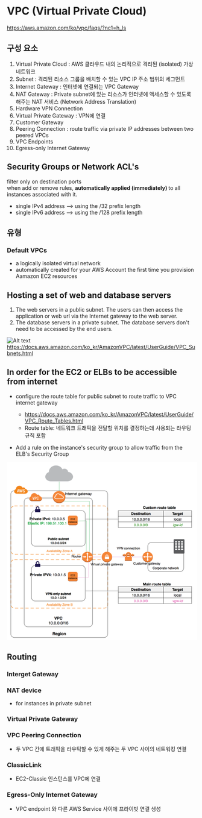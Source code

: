 # VPC (Virtual Private Cloud)
https://aws.amazon.com/ko/vpc/faqs/?nc1=h_ls

## 구성 요소
  1. Virtual Private Cloud : AWS 클라우드 내의 논리적으로 격리된 (isolated) 가상 네트워크
  2. Subnet : 격리된 리소스 그룹을 배치할 수 있는 VPC IP 주소 범위의 세그먼트
  3. Internet Gateway : 인터넷에 연결되는 VPC Gateway
  4. NAT Gateway : Private subnet에 있는 리소스가 인터넷에 액세스할 수 있도록 해주는 NAT 서비스 (Network Address Translation) 
  5. Hardware VPN Connection
  6. Virtual Private Gateway : VPN에 연결
  7. Customer Gateway
  7. Peering Connection : route traffic via private IP addresses between two peered VPCs
  8. VPC Endpoints
  9. Egress-only Internet Gateway

## Security Groups or Network ACL's
  filter only on destination ports <br/>
  when add or remove rules, <b> automatically applied (immediately) </b>to all instances associated with it.

  - single IPv4 address --> using the /32 prefix length
  - single IPv6 address --> using the /128 prefix length

## 유형
### Default VPCs
  - a logically isolated virtual network
  - automatically created for your AWS Account the first time you provision Aamazon EC2 resources


## Hosting a set of web and database servers
1. The web servers in a public subnet.
   The users can then access the application or web url via the Internet gateway to the web server.
2. The database servers in a private subnet. The database servers don't need to be accessed by the end users.

![Alt text](https://docs.aws.amazon.com/AmazonVPC/latest/UserGuide/images/nat-gateway-diagram.png "nat gateway diagram")
https://docs.aws.amazon.com/ko_kr/AmazonVPC/latest/UserGuide/VPC_Subnets.html


## In order for the EC2 or ELBs to be accessible from internet
  - configure the route table for public subnet to route traffic to VPC internet gateway
    + https://docs.aws.amazon.com/ko_kr/AmazonVPC/latest/UserGuide/VPC_Route_Tables.html
    + Route table: 네트워크 트래픽을 전달할 위치를 결정하는데 사용되는 라우팅 규칙 포함
    
  - Add a rule on the instance's security group to allow traffic from the ELB's Security Group
  
  ![Alt text](./images/custom-route-table-diagram.png "route table diagram")
  
## Routing

### Interget Gateway
### NAT device
  - for instances in private subnet
  
### Virtual Private Gateway
### VPC Peering Connection
  - 두 VPC 간에 트래픽을 라우틱할 수 있게 해주는 두 VPC 사이의 네트워킹 연결

### ClassicLink
  - EC2-Classic 인스턴스를 VPC에 연결

### Egress-Only Internet Gateway
  - VPC endpoint 와 다른 AWS Service 사이에 프라이빗 연결 생성
